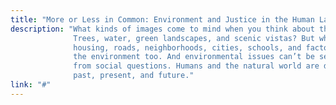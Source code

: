 ```yaml
---
title: "More or Less in Common: Environment and Justice in the Human Landscape"
description: "What kinds of images come to mind when you think about the environment?
              Trees, water, green landscapes, and scenic vistas? But what about people—communities,
              housing, roads, neighborhoods, cities, schools, and factories? These are all a part of
              the environment too. And environmental issues can’t be set apart in a distinct category
              from social questions. Humans and the natural world are deeply connected, through the
              past, present, and future."
link: "#"
---
```

